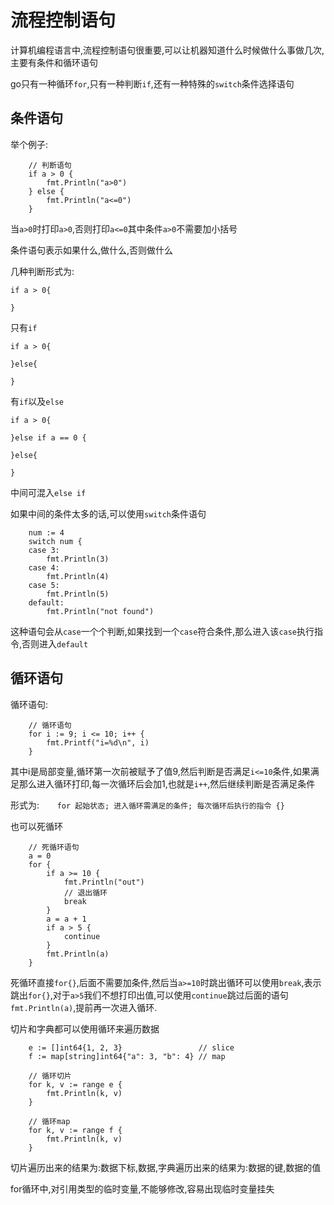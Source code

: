 # 流程控制语句
计算机编程语言中,流程控制语句很重要,可以让机器知道什么时候做什么事做几次,主要有条件和循环语句

go只有一种循环`for`,只有一种判断`if`,还有一种特殊的`switch`条件选择语句

## 条件语句
举个例子:
```
    // 判断语句
    if a > 0 {
        fmt.Println("a>0")
    } else {
        fmt.Println("a<=0")
    }
```



当`a>0`时打印`a>0`,否则打印`a<=0`其中条件`a>0`不需要加小括号

条件语句表示如果什么,做什么,否则做什么

几种判断形式为:
```
if a > 0{

}
```

只有`if`
```
if a > 0{

}else{

}
```

有`if`以及`else`
```
if a > 0{

}else if a == 0 {

}else{

}
```

中间可混入`else if`

如果中间的条件太多的话,可以使用`switch`条件语句
```
    num := 4
    switch num {
    case 3:
        fmt.Println(3)
    case 4:
        fmt.Println(4)
    case 5:
        fmt.Println(5)
    default:
        fmt.Println("not found")
```

这种语句会从`case`一个个判断,如果找到一个`case`符合条件,那么进入该`case`执行指令,否则进入`default`

## 循环语句
循环语句:
```
    // 循环语句
    for i := 9; i <= 10; i++ {
        fmt.Printf("i=%d\n", i)
    }
```

其中i是局部变量,循环第一次前被赋予了值9,然后判断是否满足`i<=10`条件,如果满足那么进入循环打印,每一次循环后会加1,也就是`i++`,然后继续判断是否满足条件

形式为:`    for 起始状态; 进入循环需满足的条件; 每次循环后执行的指令 {}`

也可以死循环
```
    // 死循环语句
    a = 0
    for {
        if a >= 10 {
            fmt.Println("out")
            // 退出循环
            break
        }
        a = a + 1
        if a > 5 {
            continue
        } 
        fmt.Println(a)
    }
```

死循环直接`for{}`,后面不需要加条件,然后当`a>=10`时跳出循环可以使用`break`,表示跳出`for{}`,对于`a>5`我们不想打印出值,可以使用`continue`跳过后面的语句`fmt.Println(a)`,提前再一次进入循环.

切片和字典都可以使用循环来遍历数据
```
    e := []int64{1, 2, 3}                 // slice
    f := map[string]int64{"a": 3, "b": 4} // map

    // 循环切片
    for k, v := range e {
        fmt.Println(k, v)
    }

    // 循环map
    for k, v := range f {
        fmt.Println(k, v)
    }
```

切片遍历出来的结果为:数据下标,数据,字典遍历出来的结果为:数据的键,数据的值

for循环中,对引用类型的临时变量,不能够修改,容易出现临时变量挂失